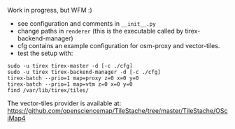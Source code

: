 Work in progress, but WFM :)

* see configuration and comments in `__init__.py`
* change paths in `renderer` (this is the executable called by tirex-backend-manager) 
* cfg contains an example configuration for osm-proxy and vector-tiles.
* test the setup with:

```
sudo -u tirex tirex-master -d [-c ./cfg]
sudo -u tirex tirex-backend-manager -d [-c ./cfg]
tirex-batch --prio=1 map=proxy z=0 x=0 y=0
tirex-batch --prio=1 map=vtm z=0 x=0 y=0
find /var/lib/tirex/tiles/
```

The vector-tiles provider is available at:
https://github.com/opensciencemap/TileStache/tree/master/TileStache/OSciMap4
